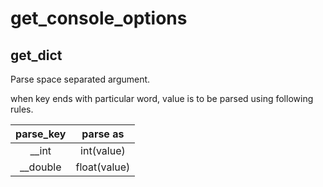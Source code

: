 # get_console_options

## get_dict
Parse space separated argument.

when key ends with particular word, value is to be parsed using following rules.

| parse_key  | parse as |
| :---: | :---: |
| __int | int(value) |
| __double | float(value) |
